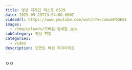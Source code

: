 ```yaml
---
title: 영상 디자인 테스트 0529
date: 2025-05-29T23:54:00.000Z
videoUrl: https://www.youtube.com/watch?v=JomumP0OESE
images:
  - /img/uploads/모베컴-썸네일.jpg
subCategory: 영상 편집
categories:
  - video
description: 모먼트 베컴 하이라이트
---
```

ㅇㅇ
